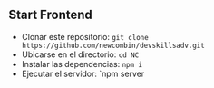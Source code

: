 ## Start Frontend
* Clonar este repositorio: `git clone https://github.com/newcombin/devskillsadv.git`
* Ubicarse en el directorio: `cd NC`
* Instalar las dependencias: `npm i`
* Ejecutar el servidor: `npm server
